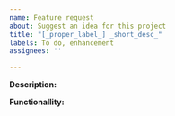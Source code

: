```yaml
---
name: Feature request
about: Suggest an idea for this project
title: "[_proper_label_] _short_desc_"
labels: To do, enhancement
assignees: ''

---
```


**Description:**

**Functionallity:**
